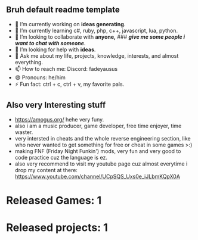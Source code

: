 ## Bruh default readme template

- 🔭 I’m currently working on **ideas generating**.
- 🌱 I’m currently learning c#, ruby, php, c++, javascript, lua, python.
- 👯 I’m looking to collaborate with **anyone,** ### ***give me some people i want to chat with someone***.
- 🤔 I’m looking for help with **ideas**.
- 💬 Ask me about my life, projects, knowledge, interests, and almost everything.
- 📫 How to reach me: Discord: fadeyausus
- 😄 Pronouns: he/him
- ⚡ Fun fact: ctrl + c, ctrl + v, my favorite pals.

## Also very Interesting stuff
- <https://amogus.org/> hehe very funy.
- also i am a music producer, game developer, free time enjoyer, time waster.
- very intersted in cheats and the whole reverse engineering section, like who never wanted to get something for free or cheat in some games >:)
- making FNF (Friday Night Funkin') mods, very fun and very good to code practice cuz the language is ez.
- also very recommend to visit my youtube page cuz almost everytime i drop my content at there: <https://www.youtube.com/channel/UCpSQS_Uxs0e_iJLbmKQpX0A>

# Released Games: 1

# Released projects: 1
